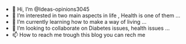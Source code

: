 - 👋 Hi, I’m @Ideas-opinions3045
- 👀 I’m interested in two main aspects in life , Health is one of them ...
- 🌱 I’m currently learning how to make a way of living ...
- 💞️ I’m looking to collaborate on Diabetes issues, health issues ...
- 📫 How to reach me trough this blog you can rech me 

<!---
Ideas-opinions3045/Ideas-opinions3045 is a ✨ special ✨ repository because its `README.md` (this file) appears on your GitHub profile.
You can click the Preview link to take a look at your changes.
--->
